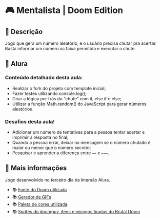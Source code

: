 # 🎮 Mentalista | Doom Edition

## 📃 Descrição

Jogo que gera um número aleatório, e o usuário precisa chutar pra acertar. Basta informar um número na faixa permitida e executar o chute.

## 🤿 Alura

### Conteúdo detalhado desta aula:

* Realizar o fork do projeto com template inicial;
* Fazer testes utilizando console.log();
* Criar a lógica por trás do "chute" com if, else if e else;
* Utilizar a função Math.random() do JavaScript para gerar números aleatórios.

### Desafios desta aula!

* Adicionar um número de tentativas para a pessoa tentar acertar e imprimir a resposta no final;
* Quando a pessoa errar, deixar na mensagem se o número chutado é maior ou menor que o número secreto;
* Pesquisar e aprender a diferença entre `==` e `===`.

## 📌 Mais informações

Jogo desenvolvido no terceiro dia da Imersão Alura.

* 📚 [Fonte do Doom utilizada](https://fontmeme.com/fonts/amazdoom-font/#previewtool)
* 📚 [Gerador de GIFs](https://ezgif.com/)
* 📚 [Paleta de cores utilizada](https://coolors.co/palette/0b090a-161a1d-660708-a4161a-ba181b-e5383b-b1a7a6-d3d3d3-f5f3f4-ffffff)
* 📚 [Sprites do doomguy, itens e inimigos tirados do Brutal Doom](https://www.moddb.com/mods/brutal-doom)